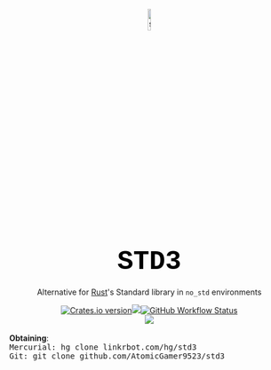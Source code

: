<p align="center"><img src="https://www.api.linkrbot.com/cdn/std3.png"alt="std3-logo"style="width:10%"/></p><h1 align="center"><b style="font-size:5vw;font-family:courier;color:black;align:center;">STD3</b></h1><p align="center"style="">Alternative for <a href="https://www.rust-lang.org/">Rust</a>'s Standard library in <code>no_std</code> environments</p><div align="center"><a href="https://crates.io/crates/std3"><img src="https://img.shields.io/crates/v/std3.svg?style=flat"alt="Crates.io version"/></a><a><img src="https://img.shields.io/crates/l/std3?label=License"></a><a href="https://www.github.linkrbot.com/std3"><img alt="GitHub Workflow Status" src="https://img.shields.io/github/workflow/status/AtomicGamer9523/std3/Page?label=Docs"></a><br><a href="https://rust-osdev.com/"><img src="https://img.shields.io/github/followers/atomicgamer9523?label=AtomicGamer9523%20(Me)&style=social"/></a></div><br><b>Obtaining</b>:<br><samp>Mercurial: </samp><kbd>hg clone linkrbot.com/hg/std3</kbd><br><samp>Git: </samp><kbd>git clone github.com/AtomicGamer9523/std3</kbd>
